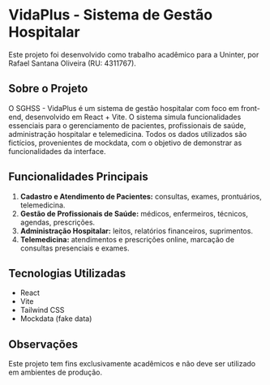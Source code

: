 # VidaPlus - Sistema de Gestão Hospitalar

Este projeto foi desenvolvido como trabalho acadêmico para a Uninter, por Rafael Santana Oliveira (RU: 4311767).

## Sobre o Projeto

O SGHSS - VidaPlus é um sistema de gestão hospitalar com foco em front-end, desenvolvido em React + Vite. O sistema simula funcionalidades essenciais para o gerenciamento de pacientes, profissionais de saúde, administração hospitalar e telemedicina. Todos os dados utilizados são fictícios, provenientes de mockdata, com o objetivo de demonstrar as funcionalidades da interface.

## Funcionalidades Principais

1. **Cadastro e Atendimento de Pacientes:** consultas, exames, prontuários, telemedicina.
2. **Gestão de Profissionais de Saúde:** médicos, enfermeiros, técnicos, agendas, prescrições.
3. **Administração Hospitalar:** leitos, relatórios financeiros, suprimentos.
4. **Telemedicina:** atendimentos e prescrições online, marcação de consultas presenciais e exames.

## Tecnologias Utilizadas
- React
- Vite
- Tailwind CSS
- Mockdata (fake data)

## Observações
Este projeto tem fins exclusivamente acadêmicos e não deve ser utilizado em ambientes de produção.
